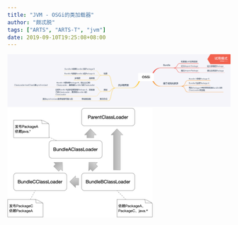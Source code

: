 ```yaml
---
title: "JVM - OSGi的类加载器"
author: "颇忒脱"
tags: ["ARTS", "ARTS-T", "jvm"]
date: 2019-09-10T19:25:08+08:00
---
```


<!--more-->

<img src="classloader-osgi-mind.png" style="zoom:50%" />

<img src="classloader-osgi.png" style="zoom:50%" />